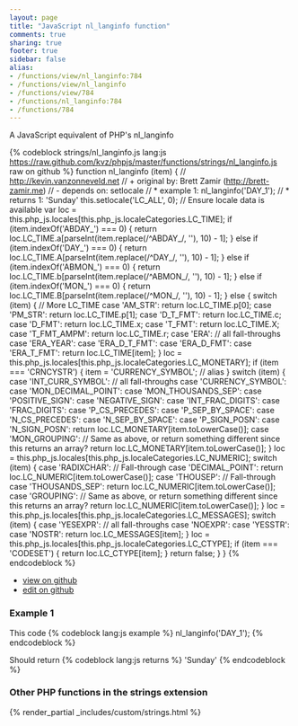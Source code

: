 ```yaml
---
layout: page
title: "JavaScript nl_langinfo function"
comments: true
sharing: true
footer: true
sidebar: false
alias:
- /functions/view/nl_langinfo:784
- /functions/view/nl_langinfo
- /functions/view/784
- /functions/nl_langinfo:784
- /functions/784
---
```

<!-- Generated by Rakefile:build -->
A JavaScript equivalent of PHP's nl_langinfo

{% codeblock strings/nl_langinfo.js lang:js https://raw.github.com/kvz/phpjs/master/functions/strings/nl_langinfo.js raw on github %}
function nl_langinfo (item) {
  // http://kevin.vanzonneveld.net
  // +   original by: Brett Zamir (http://brett-zamir.me)
  // -    depends on: setlocale
  // *     example 1: nl_langinfo('DAY_1');
  // *     returns 1: 'Sunday'
  this.setlocale('LC_ALL', 0); // Ensure locale data is available
  var loc = this.php_js.locales[this.php_js.localeCategories.LC_TIME];
  if (item.indexOf('ABDAY_') === 0) {
    return loc.LC_TIME.a[parseInt(item.replace(/^ABDAY_/, ''), 10) - 1];
  } else if (item.indexOf('DAY_') === 0) {
    return loc.LC_TIME.A[parseInt(item.replace(/^DAY_/, ''), 10) - 1];
  } else if (item.indexOf('ABMON_') === 0) {
    return loc.LC_TIME.b[parseInt(item.replace(/^ABMON_/, ''), 10) - 1];
  } else if (item.indexOf('MON_') === 0) {
    return loc.LC_TIME.B[parseInt(item.replace(/^MON_/, ''), 10) - 1];
  } else {
    switch (item) {
      // More LC_TIME
    case 'AM_STR':
      return loc.LC_TIME.p[0];
    case 'PM_STR':
      return loc.LC_TIME.p[1];
    case 'D_T_FMT':
      return loc.LC_TIME.c;
    case 'D_FMT':
      return loc.LC_TIME.x;
    case 'T_FMT':
      return loc.LC_TIME.X;
    case 'T_FMT_AMPM':
      return loc.LC_TIME.r;
    case 'ERA':
      // all fall-throughs
    case 'ERA_YEAR':
    case 'ERA_D_T_FMT':
    case 'ERA_D_FMT':
    case 'ERA_T_FMT':
      return loc.LC_TIME[item];
    }
    loc = this.php_js.locales[this.php_js.localeCategories.LC_MONETARY];
    if (item === 'CRNCYSTR') {
      item = 'CURRENCY_SYMBOL'; // alias
    }
    switch (item) {
    case 'INT_CURR_SYMBOL':
      // all fall-throughs
    case 'CURRENCY_SYMBOL':
    case 'MON_DECIMAL_POINT':
    case 'MON_THOUSANDS_SEP':
    case 'POSITIVE_SIGN':
    case 'NEGATIVE_SIGN':
    case 'INT_FRAC_DIGITS':
    case 'FRAC_DIGITS':
    case 'P_CS_PRECEDES':
    case 'P_SEP_BY_SPACE':
    case 'N_CS_PRECEDES':
    case 'N_SEP_BY_SPACE':
    case 'P_SIGN_POSN':
    case 'N_SIGN_POSN':
      return loc.LC_MONETARY[item.toLowerCase()];
    case 'MON_GROUPING':
      // Same as above, or return something different since this returns an array?
      return loc.LC_MONETARY[item.toLowerCase()];
    }
    loc = this.php_js.locales[this.php_js.localeCategories.LC_NUMERIC];
    switch (item) {
    case 'RADIXCHAR':
      // Fall-through
    case 'DECIMAL_POINT':
      return loc.LC_NUMERIC[item.toLowerCase()];
    case 'THOUSEP':
      // Fall-through
    case 'THOUSANDS_SEP':
      return loc.LC_NUMERIC[item.toLowerCase()];
    case 'GROUPING':
      // Same as above, or return something different since this returns an array?
      return loc.LC_NUMERIC[item.toLowerCase()];
    }
    loc = this.php_js.locales[this.php_js.localeCategories.LC_MESSAGES];
    switch (item) {
    case 'YESEXPR':
      // all fall-throughs
    case 'NOEXPR':
    case 'YESSTR':
    case 'NOSTR':
      return loc.LC_MESSAGES[item];
    }
    loc = this.php_js.locales[this.php_js.localeCategories.LC_CTYPE];
    if (item === 'CODESET') {
      return loc.LC_CTYPE[item];
    }
    return false;
  }
}
{% endcodeblock %}

 - [view on github](https://github.com/kvz/phpjs/blob/master/functions/strings/nl_langinfo.js)
 - [edit on github](https://github.com/kvz/phpjs/edit/master/functions/strings/nl_langinfo.js)

### Example 1
This code
{% codeblock lang:js example %}
nl_langinfo('DAY_1');
{% endcodeblock %}

Should return
{% codeblock lang:js returns %}
'Sunday'
{% endcodeblock %}


### Other PHP functions in the strings extension
{% render_partial _includes/custom/strings.html %}
